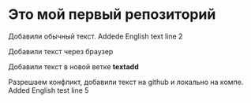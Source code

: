 # Это мой первый репозиторий

Добавили обычный текст. Addede English text line 2

Добавили текст через браузер

Добавили текст в новой ветке **textadd**


Разрешаем конфликт, добавили текст на github и локально на компе. Added English test line 5
